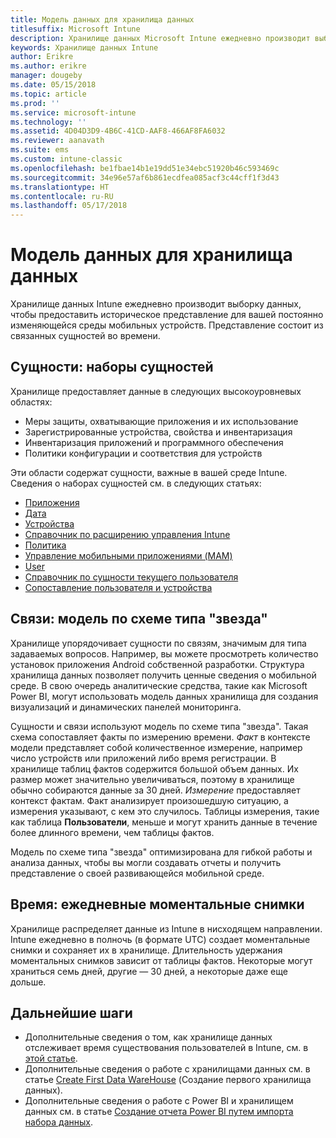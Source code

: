 ```yaml
---
title: Модель данных для хранилища данных
titlesuffix: Microsoft Intune
description: Хранилище данных Microsoft Intune ежедневно производит выборку данных, чтобы предоставить историческое представление для вашей постоянно изменяющейся мобильной среды.
keywords: Хранилище данных Intune
author: Erikre
ms.author: erikre
manager: dougeby
ms.date: 05/15/2018
ms.topic: article
ms.prod: ''
ms.service: microsoft-intune
ms.technology: ''
ms.assetid: 4D04D3D9-4B6C-41CD-AAF8-466AF8FA6032
ms.reviewer: aanavath
ms.suite: ems
ms.custom: intune-classic
ms.openlocfilehash: be1fbae14b1e19dd51e34ebc51920b46c593469c
ms.sourcegitcommit: 34e96e57af6b861ecdfea085acf3c44cff1f3d43
ms.translationtype: HT
ms.contentlocale: ru-RU
ms.lasthandoff: 05/17/2018
---
```

# <a name="data-warehouse-data-model"></a>Модель данных для хранилища данных

Хранилище данных Intune ежедневно производит выборку данных, чтобы предоставить историческое представление для вашей постоянно изменяющейся среды мобильных устройств. Представление состоит из связанных сущностей во времени.

## <a name="entities-entity-sets"></a>Сущности: наборы сущностей

Хранилище предоставляет данные в следующих высокоуровневых областях:

  -  Меры защиты, охватывающие приложения и их использование
  -  Зарегистрированные устройства, свойства и инвентаризация
  -  Инвентаризация приложений и программного обеспечения
  -  Политики конфигурации и соответствия для устройств

Эти области содержат сущности, важные в вашей среде Intune. Сведения о наборах сущностей см. в следующих статьях:

  -  [Приложения](reports-ref-application.md)
  -  [Дата](reports-ref-date.md)
  -  [Устройства](reports-ref-devices.md)
  -  [Справочник по расширению управления Intune](reports-ref-intunemanagementextension.md)
  -  [Политика](reports-ref-policy.md)
  -  [Управление мобильными приложениями (MAM)](reports-ref-mobile-app-management.md)
  -  [User](reports-ref-user.md)
  -  [Справочник по сущности текущего пользователя](reports-ref-current-user.md)
  -  [Сопоставление пользователя и устройства](reports-ref-user-device.md)

## <a name="relationships-star-schema-model"></a>Связи: модель по схеме типа "звезда"

Хранилище упорядочивает сущности по связям, значимым для типа задаваемых вопросов. Например, вы можете просмотреть количество установок приложения Android собственной разработки. Структура хранилища данных позволяет получить ценные сведения о мобильной среде. В свою очередь аналитические средства, такие как Microsoft Power BI, могут использовать модель данных хранилища для создания визуализаций и динамических панелей мониторинга.

Сущности и связи используют модель по схеме типа "звезда". Такая схема сопоставляет факты по измерению времени. *Факт* в контексте модели представляет собой количественное измерение, например число устройств или приложений либо время регистрации. В хранилище таблиц фактов содержится большой объем данных. Их размер может значительно увеличиваться, поэтому в хранилище обычно собираются данные за 30 дней. *Измерение* предоставляет контекст фактам. Факт анализирует произошедшую ситуацию, а измерения указывают, с кем это случилось. Таблицы измерения, такие как таблица **Пользователи**, меньше и могут хранить данные в течение более длинного времени, чем таблицы фактов. 

Модель по схеме типа "звезда" оптимизирована для гибкой работы и анализа данных, чтобы вы могли создавать отчеты и получить представление о своей развивающейся мобильной среде.

## <a name="time-daily-snapshots"></a>Время: ежедневные моментальные снимки

Хранилище распределяет данные из Intune в нисходящем направлении. Intune ежедневно в полночь (в формате UTC) создает моментальные снимки и сохраняет их в хранилище. Длительность удержания моментальных снимков зависит от таблицы фактов. Некоторые могут храниться семь дней, другие — 30 дней, а некоторые даже еще дольше.

## <a name="next-steps"></a>Дальнейшие шаги

 - Дополнительные сведения о том, как хранилище данных отслеживает время существования пользователей в Intune, см. в [этой статье](reports-ref-user-timeline.md).
 - Дополнительные сведения о работе с хранилищами данных см. в статье [Create First Data WareHouse](https://www.codeproject.com/Articles/652108/Create-First-Data-WareHouse) (Создание первого хранилища данных).
 - Дополнительные сведения о работе с Power BI и хранилищем данных см. в статье [Создание отчета Power BI путем импорта набора данных](https://powerbi.microsoft.com/documentation/powerbi-service-create-a-new-report/). 
